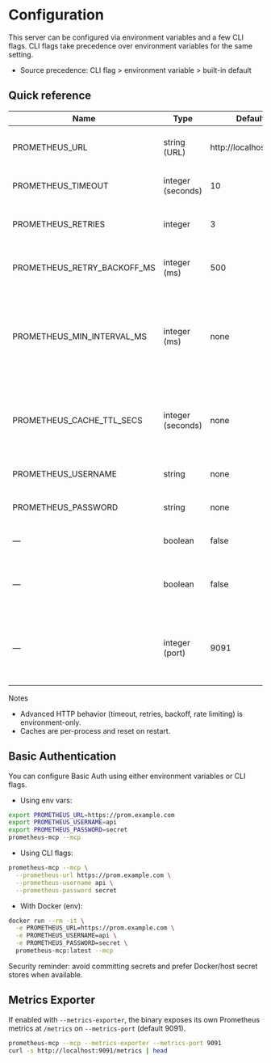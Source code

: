 # Configuration

This server can be configured via environment variables and a few CLI flags. CLI flags take precedence over environment variables for the same setting.

- Source precedence: CLI flag > environment variable > built-in default

## Quick reference

| Name | Type | Default | CLI flag | Description |
|------|------|---------|----------|-------------|
| PROMETHEUS_URL | string (URL) | http://localhost:9090 | --prometheus-url | Base URL of your Prometheus server |
| PROMETHEUS_TIMEOUT | integer (seconds) | 10 | — | HTTP request timeout |
| PROMETHEUS_RETRIES | integer | 3 | — | Number of retries for Prometheus API calls |
| PROMETHEUS_RETRY_BACKOFF_MS | integer (ms) | 500 | — | Time to wait between retries |
| PROMETHEUS_MIN_INTERVAL_MS | integer (ms) | none | — | If set, enforces a minimum interval between query requests (basic rate limit) |
| PROMETHEUS_CACHE_TTL_SECS | integer (seconds) | none | — | TTL for simple in-process caches (list metrics and label values) |
| PROMETHEUS_USERNAME | string | none | --prometheus-username | Basic auth username |
| PROMETHEUS_PASSWORD | string | none | --prometheus-password | Basic auth password |
| — | boolean | false | --mcp | Start MCP server over stdio |
| — | boolean | false | --metrics-exporter | Enable internal Prometheus metrics at /metrics |
| — | integer (port) | 9091 | --metrics-port | Port to expose the internal /metrics endpoint when enabled |

Notes
- Advanced HTTP behavior (timeout, retries, backoff, rate limiting) is environment-only.
- Caches are per-process and reset on restart.

## Basic Authentication

You can configure Basic Auth using either environment variables or CLI flags.

- Using env vars:
```bash
export PROMETHEUS_URL=https://prom.example.com
export PROMETHEUS_USERNAME=api
export PROMETHEUS_PASSWORD=secret
prometheus-mcp --mcp
```

- Using CLI flags:
```bash
prometheus-mcp --mcp \
  --prometheus-url https://prom.example.com \
  --prometheus-username api \
  --prometheus-password secret
```

- With Docker (env):
```bash
docker run --rm -it \
  -e PROMETHEUS_URL=https://prom.example.com \
  -e PROMETHEUS_USERNAME=api \
  -e PROMETHEUS_PASSWORD=secret \
  prometheus-mcp:latest --mcp
```

Security reminder: avoid committing secrets and prefer Docker/host secret stores when available.

## Metrics Exporter

If enabled with `--metrics-exporter`, the binary exposes its own Prometheus metrics at `/metrics` on `--metrics-port` (default 9091).

```bash
prometheus-mcp --mcp --metrics-exporter --metrics-port 9091
curl -s http://localhost:9091/metrics | head
```

